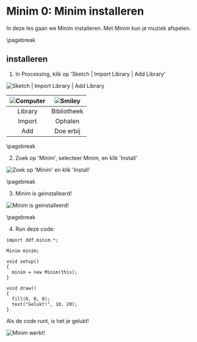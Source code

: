 # Minim 0: Minim installeren

In deze les gaan we Minim installeren.
Met Minim kun je muziek afspelen.

\pagebreak

## installeren

  1. In Processing, klik op 'Sketch | Import Library | Add Library'
 
![Sketch | Import Library | Add Library](minim_0_add_library.png)

![Computer](EmojiComputer.png) | ![Smiley](EmojiSmiley.png)
:-------------:|:----------------------------------------: 
Library|Bibliotheek
Import|Ophalen
Add|Doe erbij

\pagebreak

  2. Zoek op 'Minim', selecteer Minim, en klik 'Install'

![Zoek op 'Minim' en klik 'Install'](minim_0_install.png)

\pagebreak

  3. Minim is geinstalleerd!

![Minim is geinstalleerd!](minim_0_install_done.png)

\pagebreak

  4. Run deze code:

```processing
import ddf.minim.*;

Minim minim;

void setup()
{
  minim = new Minim(this);
}

void draw()
{
  fill(0, 0, 0);
  text("Gelukt!", 10, 20);
}
```

Als de code runt, is het je gelukt!

![Minim werkt!](minim_0_running.png)

